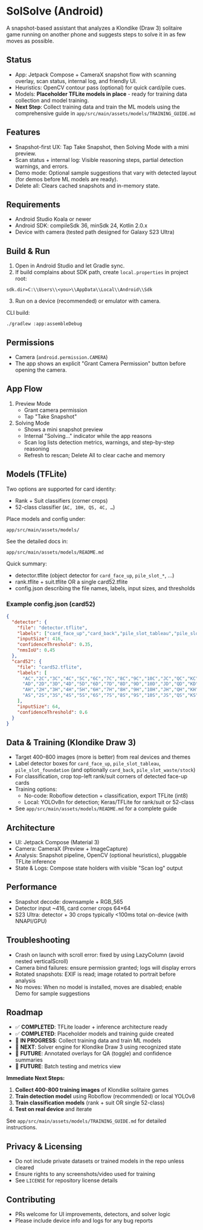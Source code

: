# SolSolve (Android)

A snapshot-based assistant that analyzes a Klondike (Draw 3) solitaire game running on another phone and suggests steps to solve it in as few moves as possible.

## Status
- App: Jetpack Compose + CameraX snapshot flow with scanning overlay, scan status, internal log, and friendly UI.
- Heuristics: OpenCV contour pass (optional) for quick card/pile cues.
- Models: **Placeholder TFLite models in place** - ready for training data collection and model training.
- **Next Step**: Collect training data and train the ML models using the comprehensive guide in `app/src/main/assets/models/TRAINING_GUIDE.md`

## Features
- Snapshot-first UX: Tap Take Snapshot, then Solving Mode with a mini preview.
- Scan status + internal log: Visible reasoning steps, partial detection warnings, and errors.
- Demo mode: Optional sample suggestions that vary with detected layout (for demos before ML models are ready).
- Delete all: Clears cached snapshots and in-memory state.

## Requirements
- Android Studio Koala or newer
- Android SDK: compileSdk 36, minSdk 24, Kotlin 2.0.x
- Device with camera (tested path designed for Galaxy S23 Ultra)

## Build & Run
1) Open in Android Studio and let Gradle sync.
2) If build complains about SDK path, create `local.properties` in project root:
```
sdk.dir=C:\\Users\\<you>\\AppData\\Local\\Android\\Sdk
```
3) Run on a device (recommended) or emulator with camera.

CLI build:
```
./gradlew :app:assembleDebug
```

## Permissions
- Camera (`android.permission.CAMERA`)
- The app shows an explicit "Grant Camera Permission" button before opening the camera.

## App Flow
1) Preview Mode
   - Grant camera permission
   - Tap "Take Snapshot"
2) Solving Mode
   - Shows a mini snapshot preview
   - Internal "Solving…" indicator while the app reasons
   - Scan log lists detection metrics, warnings, and step-by-step reasoning
   - Refresh to rescan; Delete All to clear cache and memory

## Models (TFLite)
Two options are supported for card identity:
- Rank + Suit classifiers (corner crops)
- 52-class classifier (`AC, 10H, QS, 4C, …`)

Place models and config under:
```
app/src/main/assets/models/
```
See the detailed docs in:
```
app/src/main/assets/models/README.md
```

Quick summary:
- detector.tflite (object detector for `card_face_up`, `pile_slot_*`, …)
- rank.tflite + suit.tflite OR a single card52.tflite
- config.json describing the file names, labels, input sizes, and thresholds

### Example config.json (card52)
```json
{
  "detector": {
    "file": "detector.tflite",
    "labels": ["card_face_up","card_back","pile_slot_tableau","pile_slot_foundation"],
    "inputSize": 416,
    "confidenceThreshold": 0.35,
    "nmsIoU": 0.45
  },
  "card52": {
    "file": "card52.tflite",
    "labels": [
      "AC","2C","3C","4C","5C","6C","7C","8C","9C","10C","JC","QC","KC",
      "AD","2D","3D","4D","5D","6D","7D","8D","9D","10D","JD","QD","KD",
      "AH","2H","3H","4H","5H","6H","7H","8H","9H","10H","JH","QH","KH",
      "AS","2S","3S","4S","5S","6S","7S","8S","9S","10S","JS","QS","KS"
    ],
    "inputSize": 64,
    "confidenceThreshold": 0.6
  }
}
```

## Data & Training (Klondike Draw 3)
- Target 400–800 images (more is better) from real devices and themes
- Label detector boxes for `card_face_up`, `pile_slot_tableau`, `pile_slot_foundation` (and optionally `card_back`, `pile_slot_waste/stock`)
- For classification, crop top-left rank/suit corners of detected face-up cards
- Training options:
  - No-code: Roboflow detection + classification, export TFLite (int8)
  - Local: YOLOv8n for detection; Keras/TFLite for rank/suit or 52-class
- See `app/src/main/assets/models/README.md` for a complete guide

## Architecture
- UI: Jetpack Compose (Material 3)
- Camera: CameraX (Preview + ImageCapture)
- Analysis: Snapshot pipeline, OpenCV (optional heuristics), pluggable TFLite inference
- State & Logs: Compose state holders with visible "Scan log" output

## Performance
- Snapshot decode: downsample + RGB_565
- Detector input ~416, card corner crops 64×64
- S23 Ultra: detector + 30 crops typically <100ms total on-device (with NNAPI/GPU)

## Troubleshooting
- Crash on launch with scroll error: fixed by using LazyColumn (avoid nested verticalScroll)
- Camera bind failures: ensure permission granted; logs will display errors
- Rotated snapshots: EXIF is read; image rotated to portrait before analysis
- No moves: When no model is installed, moves are disabled; enable Demo for sample suggestions

## Roadmap
- ✅ **COMPLETED**: TFLite loader + inference architecture ready
- ✅ **COMPLETED**: Placeholder models and training guide created
- 🔄 **IN PROGRESS**: Collect training data and train ML models
- 🔄 **NEXT**: Solver engine for Klondike Draw 3 using recognized state
- 🔄 **FUTURE**: Annotated overlays for QA (toggle) and confidence summaries
- 🔄 **FUTURE**: Batch testing and metrics view

**Immediate Next Steps:**
1. **Collect 400-800 training images** of Klondike solitaire games
2. **Train detection model** using Roboflow (recommended) or local YOLOv8
3. **Train classification models** (rank + suit OR single 52-class)
4. **Test on real device** and iterate

See `app/src/main/assets/models/TRAINING_GUIDE.md` for detailed instructions.

## Privacy & Licensing
- Do not include private datasets or trained models in the repo unless cleared
- Ensure rights to any screenshots/video used for training
- See `LICENSE` for repository license details

## Contributing
- PRs welcome for UI improvements, detectors, and solver logic
- Please include device info and logs for any bug reports
